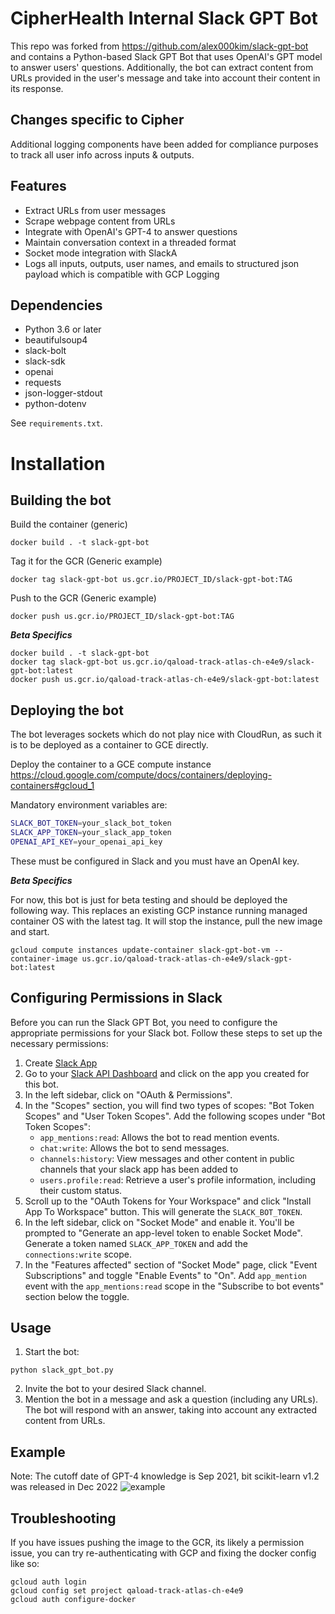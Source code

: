 # CipherHealth Internal Slack GPT Bot
This repo was forked from https://github.com/alex000kim/slack-gpt-bot and contains a Python-based Slack GPT Bot that uses OpenAI's GPT model to answer users' questions. Additionally, the bot can extract content from URLs provided in the user's message and take into account their content in its response.

## Changes specific to Cipher
Additional logging components have been added for compliance purposes to track all user info across inputs & outputs.
## Features
- Extract URLs from user messages
- Scrape webpage content from URLs
- Integrate with OpenAI's GPT-4 to answer questions
- Maintain conversation context in a threaded format
- Socket mode integration with SlackA
- Logs all inputs, outputs, user names, and emails to structured json payload which is compatible with GCP Logging
## Dependencies
- Python 3.6 or later
- beautifulsoup4
- slack-bolt
- slack-sdk
- openai
- requests
- json-logger-stdout
- python-dotenv

See `requirements.txt`.

# Installation
## Building the bot 
Build the container (generic)
```
docker build . -t slack-gpt-bot
```
Tag it for the GCR (Generic example)
```
docker tag slack-gpt-bot us.gcr.io/PROJECT_ID/slack-gpt-bot:TAG
```
Push to the GCR (Generic example)
```
docker push us.gcr.io/PROJECT_ID/slack-gpt-bot:TAG
``` 
***Beta Specifics***

```
docker build . -t slack-gpt-bot
docker tag slack-gpt-bot us.gcr.io/qaload-track-atlas-ch-e4e9/slack-gpt-bot:latest
docker push us.gcr.io/qaload-track-atlas-ch-e4e9/slack-gpt-bot:latest
```
## Deploying the bot
The bot leverages sockets which do not play nice with CloudRun, as such it is to be deployed as a container to GCE directly.

Deploy the container to a GCE compute instance https://cloud.google.com/compute/docs/containers/deploying-containers#gcloud_1

Mandatory environment variables are:

```bash
SLACK_BOT_TOKEN=your_slack_bot_token
SLACK_APP_TOKEN=your_slack_app_token
OPENAI_API_KEY=your_openai_api_key
```
These must be configured in Slack and you must have an OpenAI key. 

***Beta Specifics***

For now, this bot is just for beta testing and should be deployed the following way.  This replaces an existing GCP instance
running managed container OS with the latest tag.  It will stop the instance, pull the new image and start.
```
gcloud compute instances update-container slack-gpt-bot-vm --container-image us.gcr.io/qaload-track-atlas-ch-e4e9/slack-gpt-bot:latest
```


## Configuring Permissions in Slack
Before you can run the Slack GPT Bot, you need to configure the appropriate permissions for your Slack bot. Follow these steps to set up the necessary permissions:

1. Create [Slack App](https://api.slack.com/authentication/basics)
2. Go to your [Slack API Dashboard](https://api.slack.com/apps) and click on the app you created for this bot.
3. In the left sidebar, click on "OAuth & Permissions".
4. In the "Scopes" section, you will find two types of scopes: "Bot Token Scopes" and "User Token Scopes". Add the following scopes under "Bot Token Scopes":
   - `app_mentions:read`: Allows the bot to read mention events.
   - `chat:write`: Allows the bot to send messages.
   - `channels:history`: View messages and other content in public channels that your slack app has been added to
   - `users.profile:read`: Retrieve a user's profile information, including their custom status.
5. Scroll up to the "OAuth Tokens for Your Workspace" and click "Install App To Workspace" button. This will generate the `SLACK_BOT_TOKEN`.
6. In the left sidebar, click on "Socket Mode" and enable it. You'll be prompted to "Generate an app-level token to enable Socket Mode". Generate a token named `SLACK_APP_TOKEN` and add the `connections:write` scope.
7. In the "Features affected" section of "Socket Mode" page, click "Event Subscriptions" and toggle "Enable Events" to "On". Add `app_mention` event with the `app_mentions:read` scope in the "Subscribe to bot events" section below the toggle.

## Usage
1. Start the bot:

```
python slack_gpt_bot.py
```
2. Invite the bot to your desired Slack channel.
3. Mention the bot in a message and ask a question (including any URLs). The bot will respond with an answer, taking into account any extracted content from URLs.

## Example
Note: The cutoff date of GPT-4 knowledge is Sep 2021, bit scikit-learn v1.2 was released in Dec 2022
![example](examples/gpt-bot-example-1.png)

## Troubleshooting
If you have issues pushing the image to the GCR, its likely a permission issue, you can try re-authenticating with GCP
and fixing the docker config like so:
```
gcloud auth login
gcloud config set project qaload-track-atlas-ch-e4e9
gcloud auth configure-docker
```

